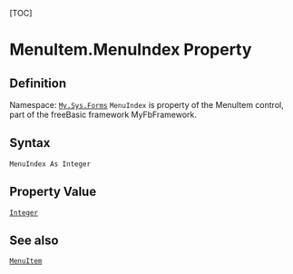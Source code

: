 [TOC]
# MenuItem.MenuIndex Property

## Definition
Namespace: [`My.Sys.Forms`](My.Sys.Forms.md)
`MenuIndex` is property of the MenuItem control, part of the freeBasic framework MyFbFramework.
## Syntax
```freeBasic
MenuIndex As Integer
```
## Property Value
[`Integer`]("https://www.freebasic.net/wiki/KeyPgInteger")
## See also
[`MenuItem`](MenuItem.md)
